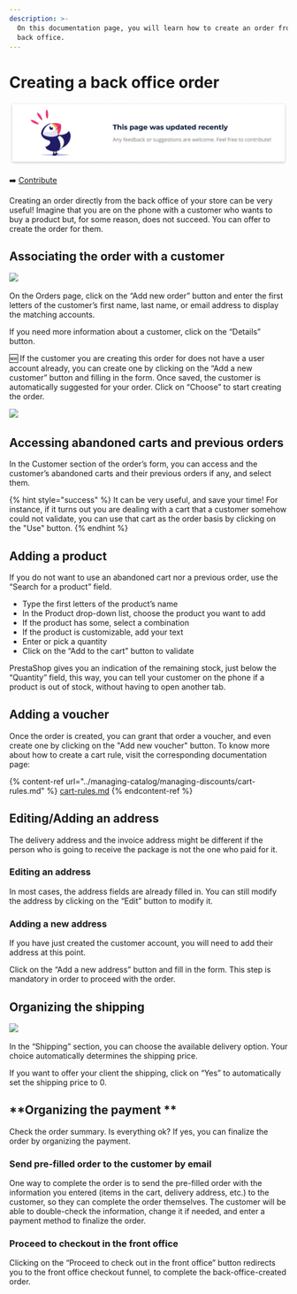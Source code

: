 ```yaml
---
description: >-
  On this documentation page, you will learn how to create an order from the
  back office.
---
```


# Creating a back office order

![](../../../.gitbook/assets/recent-updates.png)

:arrow_right: [Contribute](https://prestashop.gitbook.io/howtocontribute/)

Creating an order directly from the back office of your store can be very useful! Imagine that you are on the phone with a customer who wants to buy a product but, for some reason, does not succeed. You can offer to create the order for them. 

## **Associating the order with a customer**

![](https://lh3.googleusercontent.com/XyUVQ0sOcGjUekkxPstTuT95okpOssMbA1pNoptGM6dp8t5Q0DvqIG9DbDMx9cPofCewLvtLsz4tZKWqGWaBF0nsDIcO-EgicnhG-oAv23Edn2QfHAdxAHuqwWnMjnWdHPElopCU)

On the Orders page, click on the “Add new order” button and enter the first letters of the customer’s first name, last name, or email address to display the matching accounts.

If you need more information about a customer, click on the “Details” button.

:new: If the customer you are creating this order for does not have a user account already, you can create one by clicking on the “Add a new customer” button and filling in the form. Once saved, the customer is automatically suggested for your order. Click on “Choose” to start creating the order. 

![](https://lh4.googleusercontent.com/RBsGvXDRFEuigb2Yo1ptZX9z9lNFOizeqflpdytdJ-j1E4Cp1HiPy3zs6gf2-Gyaolc39PmKGLpEoA7LcKH9PRbzotnHbJlntwZUiHxfOvZmjneTJvu4lQsQ5zVCDLGnQkr18h98)

## **Accessing abandoned carts and previous orders**

In the Customer section of the order’s form, you can access and the customer’s abandoned carts and their previous orders if any, and select them. 

{% hint style="success" %}
It can be very useful, and save your time! For instance, if it turns out you are dealing with a cart that a customer somehow could not validate, you can use that cart as the order basis by clicking on the "Use" button.
{% endhint %}

## **‌Adding a product**

If you do not want to use an abandoned cart nor a previous order, use the “Search for a product” field.

* Type the first letters of the product’s name
* In the Product drop-down list, choose the product you want to add 
* If the product has some, select a combination
* If the product is customizable, add your text
* Enter or pick a quantity 
* Click on the “Add to the cart” button to validate

PrestaShop gives you an indication of the remaining stock, just below the “Quantity” field, this way, you can tell your customer on the phone if a product is out of stock, without having to open another tab. 

## **‌Adding a voucher**

Once the order is created, you can grant that order a voucher, and even create one by clicking on the "Add new voucher" button. To know more about how to create a cart rule, visit the corresponding documentation page:

{% content-ref url="../managing-catalog/managing-discounts/cart-rules.md" %}
[cart-rules.md](../managing-catalog/managing-discounts/cart-rules.md)
{% endcontent-ref %}

## **Editing/Adding an address ‌**

The delivery address and the invoice address might be different if the person who is going to receive the package is not the one who paid for it. 

### **Editing an address**

In most cases, the address fields are already filled in. You can still modify the address by clicking on the “Edit” button to modify it.

### **Adding a new address**

If you have just created the customer account, you will need to add their address at this point. 

Click on the “Add a new address” button and fill in the form. This step is mandatory in order to proceed with the order.

## **Organizing the shipping**

![](https://lh5.googleusercontent.com/92b4c-zKguIcKZEt4cgy8pQ2DQx-lhnEZiYWB_zMXKQBMNxIegbK22eGXjY3YIJqYUT29zRhEFWC9-uNi-1qt6vouCjyRYWFOl\_-11WeQpw9d8QAcrDJhZJ-yhnHTFkHZvrd5riJ)

In the “Shipping” section, you can choose the available delivery option. Your choice automatically determines the shipping price.

If you want to offer your client the shipping, click on “Yes” to automatically set the shipping price to 0. 

## **Organizing the payment **

Check the order summary. Is everything ok? If yes, you can finalize the order by organizing the payment.

### **Send pre-filled order to the customer by email**

One way to complete the order is to send the pre-filled order with the information you entered (items in the cart, delivery address, etc.) to the customer, so they can complete the order themselves. The customer will be able to double-check the information, change it if needed, and enter a payment method to finalize the order. 

### **Proceed to checkout in the front office**

Clicking on the “Proceed to check out in the front office” button redirects you to the front office checkout funnel, to complete the back-office-created order.
